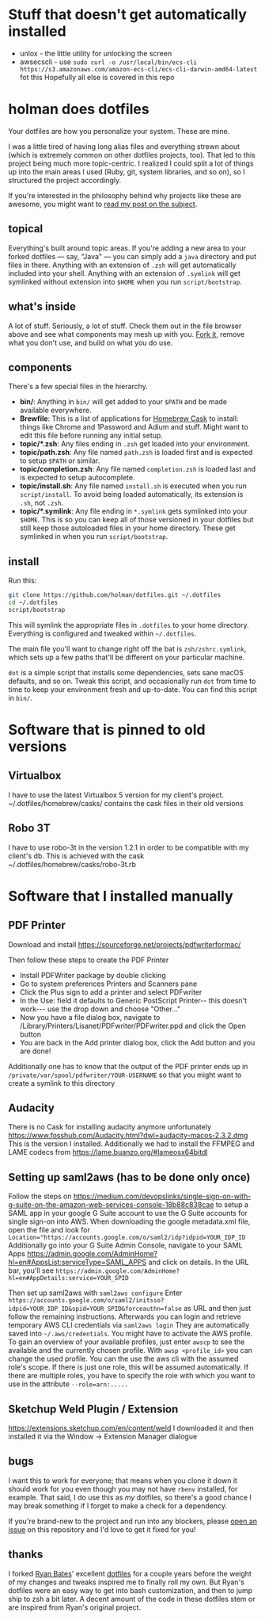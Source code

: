 # Stuff that doesn't get automatically installed
- unlox - the little utility for unlocking the screen
- awsecscli - use `sudo curl -o /usr/local/bin/ecs-cli https://s3.amazonaws.com/amazon-ecs-cli/ecs-cli-darwin-amd64-latest` fot this
Hopefully all else is covered in this repo

# holman does dotfiles

Your dotfiles are how you personalize your system. These are mine.

I was a little tired of having long alias files and everything strewn about
(which is extremely common on other dotfiles projects, too). That led to this
project being much more topic-centric. I realized I could split a lot of things
up into the main areas I used (Ruby, git, system libraries, and so on), so I
structured the project accordingly.

If you're interested in the philosophy behind why projects like these are
awesome, you might want to [read my post on the
subject](http://zachholman.com/2010/08/dotfiles-are-meant-to-be-forked/).

## topical

Everything's built around topic areas. If you're adding a new area to your
forked dotfiles — say, "Java" — you can simply add a `java` directory and put
files in there. Anything with an extension of `.zsh` will get automatically
included into your shell. Anything with an extension of `.symlink` will get
symlinked without extension into `$HOME` when you run `script/bootstrap`.

## what's inside

A lot of stuff. Seriously, a lot of stuff. Check them out in the file browser
above and see what components may mesh up with you.
[Fork it](https://github.com/holman/dotfiles/fork), remove what you don't
use, and build on what you do use.

## components

There's a few special files in the hierarchy.

- **bin/**: Anything in `bin/` will get added to your `$PATH` and be made
  available everywhere.
- **Brewfile**: This is a list of applications for [Homebrew Cask](https://caskroom.github.io) to install: things like Chrome and 1Password and Adium and stuff. Might want to edit this file before running any initial setup.
- **topic/\*.zsh**: Any files ending in `.zsh` get loaded into your
  environment.
- **topic/path.zsh**: Any file named `path.zsh` is loaded first and is
  expected to setup `$PATH` or similar.
- **topic/completion.zsh**: Any file named `completion.zsh` is loaded
  last and is expected to setup autocomplete.
- **topic/install.sh**: Any file named `install.sh` is executed when you run `script/install`. To avoid being loaded automatically, its extension is `.sh`, not `.zsh`.
- **topic/\*.symlink**: Any file ending in `*.symlink` gets symlinked into
  your `$HOME`. This is so you can keep all of those versioned in your dotfiles
  but still keep those autoloaded files in your home directory. These get
  symlinked in when you run `script/bootstrap`.

## install

Run this:

```sh
git clone https://github.com/holman/dotfiles.git ~/.dotfiles
cd ~/.dotfiles
script/bootstrap
```

This will symlink the appropriate files in `.dotfiles` to your home directory.
Everything is configured and tweaked within `~/.dotfiles`.

The main file you'll want to change right off the bat is `zsh/zshrc.symlink`,
which sets up a few paths that'll be different on your particular machine.

`dot` is a simple script that installs some dependencies, sets sane macOS
defaults, and so on. Tweak this script, and occasionally run `dot` from
time to time to keep your environment fresh and up-to-date. You can find
this script in `bin/`.

# Software that is pinned to old versions
## Virtualbox
I have to use the latest Virtualbox 5 version for my client's project.
\~/.dotfiles/homebrew/casks/
contains the cask files in their old versions

## Robo 3T
I have to use robo-3t in the version 1.2.1 in order to be compatible with my
client's db. This is achieved with the cask
\~/.dotfiles/homebrew/casks/robo-3t.rb


# Software that I installed manually
## PDF Printer
Download and install
https://sourceforge.net/projects/pdfwriterformac/

Then follow these steps to create the PDF Printer 

- Install PDFWriter package by double clicking
- Go to system preferences Printers and Scanners pane
- Click the Plus sign to add a printer and select PDFwriter
- In the Use: field it defaults to Generic PostScript Printer-- this doesn't work--- use the drop down and choose "Other..."
- Now you have a file dialog box, navigate to /Library/Printers/Lisanet/PDFwriter/PDFwriter.ppd and click the Open button
- You are back in the Add printer dialog box, click the Add button and you are done!

Additionally one has to know that the output of the PDF printer ends up in
`/private/var/spool/pdfwriter/YOUR-USERNAME`
so that you might want to create a symlink to this directory

## Audacity
There is no Cask for installing audacity anymore unfortunately
https://www.fosshub.com/Audacity.html?dwl=audacity-macos-2.3.2.dmg
This is the version I installed.
Additionally we had to install the FFMPEG and LAME codecs from
https://lame.buanzo.org/#lameosx64bitdl

## Setting up saml2aws (has to be done only once)
Follow the steps on 
https://medium.com/devopslinks/single-sign-on-with-g-suite-on-the-amazon-web-services-console-18b88c838cae
to setup a SAML app in your google G Suite account to use the G Suite 
accounts for single sign-on into AWS. When downloading the google metadata.xml
file, open the file and look for 
`Location="https://accounts.google.com/o/saml2/idp?idpid=YOUR_IDP_ID`
Additionally go into your G Suite Admin Console, navigate to your SAML Apps
https://admin.google.com/AdminHome?hl=en#AppsList:serviceType=SAML_APPS
and click on details. In the URL bar, you'll see 
`https://admin.google.com/AdminHome?hl=en#AppDetails:service=YOUR_SPID `

Then set up saml2aws with
`saml2aws configure`
Enter 
`https://accounts.google.com/o/saml2/initsso?idpid=YOUR_IDP_ID&spid=YOUR_SPID&forceauthn=false`
as URL and then just follow the remaining instructions. 
Afterwards you can login and retrieve temporary AWS CLI credentials via
`saml2aws login` 
They are automatically saved into `~/.aws/credentials`. You might have to
activate the AWS profile. To gain an overview of your available profiles,
just enter `awscp` to see the available and the currently chosen profile.
With `awsp <profile_id>` you can change the used profile.
You can the use the aws cli with the assumed role's scope.
If there is just one role, this will be assumed automatically.
If there are multiple roles, you have to specify the role with which you
want to use in the attribute `--role=arn:.....`

## Sketchup Weld Plugin / Extension 
https://extensions.sketchup.com/en/content/weld
I downloaded it and then installed it via the Window -> Extension Manager
dialogue


## bugs

I want this to work for everyone; that means when you clone it down it should
work for you even though you may not have `rbenv` installed, for example. That
said, I do use this as *my* dotfiles, so there's a good chance I may break
something if I forget to make a check for a dependency.

If you're brand-new to the project and run into any blockers, please
[open an issue](https://github.com/holman/dotfiles/issues) on this repository
and I'd love to get it fixed for you!

## thanks

I forked [Ryan Bates](http://github.com/ryanb)' excellent
[dotfiles](http://github.com/ryanb/dotfiles) for a couple years before the
weight of my changes and tweaks inspired me to finally roll my own. But Ryan's
dotfiles were an easy way to get into bash customization, and then to jump ship
to zsh a bit later. A decent amount of the code in these dotfiles stem or are
inspired from Ryan's original project.
